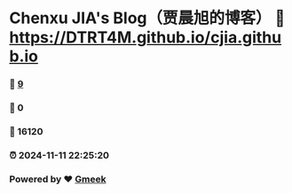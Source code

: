 # Chenxu JIA's Blog（贾晨旭的博客） :link: https://DTRT4M.github.io/cjia.github.io 
### :page_facing_up: [9](https://DTRT4M.github.io/cjia.github.io/tag.html) 
### :speech_balloon: 0 
### :hibiscus: 16120 
### :alarm_clock: 2024-11-11 22:25:20 
### Powered by :heart: [Gmeek](https://github.com/Meekdai/Gmeek)
